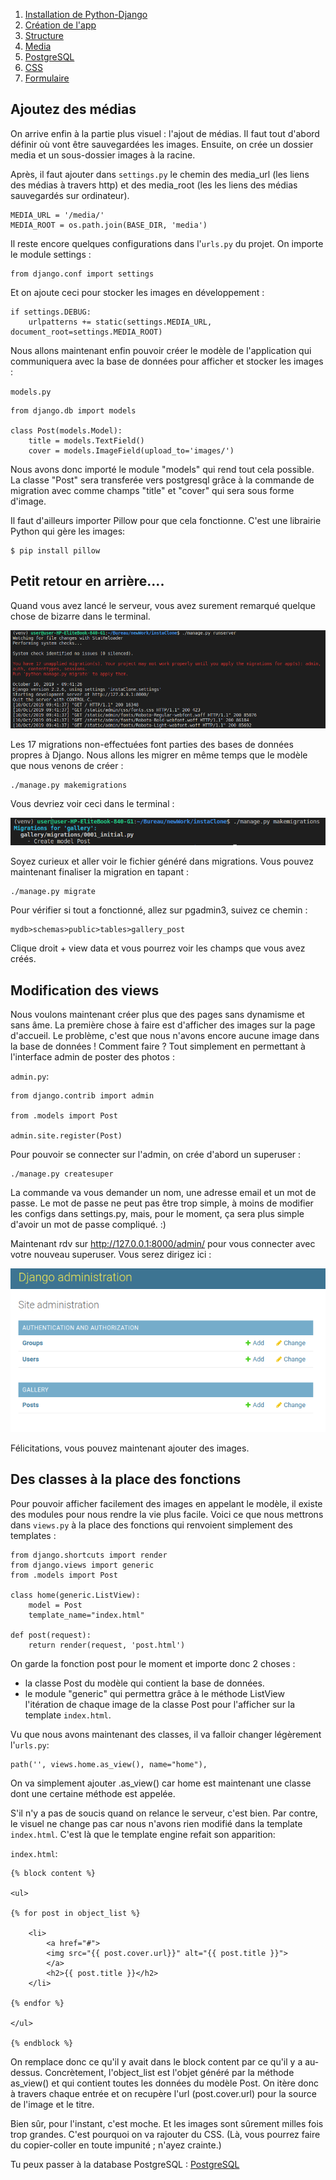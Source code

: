 1. [Installation de Python-Django](../README.md)
2. [Création de l'app](creationappli.md)
3. [Structure](structure.md)
4. [Media](media.md)
5. [PostgreSQL](../postgresql.md)
6. [CSS](css.md)
7. [Formulaire](formulaire.md)
   

## Ajoutez des médias

On arrive enfin à la partie plus visuel : l'ajout de médias. Il faut tout d'abord définir où vont être sauvegardées les images. Ensuite, on crée un dossier media et un sous-dossier images à la racine. 

Après, il faut ajouter dans `settings.py` le chemin des media_url (les liens des médias à travers http) et des media_root (les les liens des médias sauvegardés sur ordinateur).

```
MEDIA_URL = '/media/'
MEDIA_ROOT = os.path.join(BASE_DIR, 'media')
```

Il reste encore quelques configurations dans l'`urls.py` du projet. On importe le module settings :

```
from django.conf import settings
```

Et on ajoute ceci pour stocker les images en développement : 

```
if settings.DEBUG: 
    urlpatterns += static(settings.MEDIA_URL, document_root=settings.MEDIA_ROOT)
```


Nous allons maintenant enfin pouvoir créer le modèle de l'application qui communiquera avec la base de données pour afficher et stocker les images : 

`models.py`

```
from django.db import models

class Post(models.Model):
    title = models.TextField()
    cover = models.ImageField(upload_to='images/')
```

Nous avons donc importé le module "models" qui rend tout cela possible. La classe "Post" sera transferée vers postgresql grâce à la commande de migration avec comme champs "title" et "cover" qui sera sous forme d'image.  

Il faut d'ailleurs importer Pillow pour que cela fonctionne. C'est une librairie Python qui gère les images:

    $ pip install pillow


## Petit retour en arrière.... 

Quand vous avez lancé le serveur, vous avez surement remarqué quelque chose de bizarre dans le terminal.

!['migrations non effectuées'](img/firstmigrations.png)

Les 17 migrations non-effectuées font parties des bases de données propres à Django. Nous allons les migrer en même temps que le modèle que nous venons de créer :

    ./manage.py makemigrations

Vous devriez voir ceci dans le terminal :


!['commande makemigrations'](img/cmdmigration.png)

Soyez curieux et aller voir le fichier généré dans migrations. Vous pouvez maintenant finaliser la migration en tapant :

    ./manage.py migrate

Pour vérifier si tout a fonctionné, allez sur pgadmin3, suivez ce chemin :

    mydb>schemas>public>tables>gallery_post

Clique droit + view data et vous pourrez voir les champs que vous avez créés. 

## Modification des views

Nous voulons maintenant créer plus que des pages sans dynamisme et sans âme. La première chose à faire est d'afficher des images sur la page d'accueil. Le problème, c'est que nous n'avons encore aucune image dans la base de données ! Comment faire ? Tout simplement en permettant à l'interface admin de poster des photos : 

`admin.py`:

```
from django.contrib import admin

from .models import Post

admin.site.register(Post)
```

Pour pouvoir se connecter sur l'admin, on crée d'abord un superuser :

    ./manage.py createsuper

La commande va vous demander un nom, une adresse email et un mot de passe. Le mot de passe ne peut pas être trop simple, à moins de modifier les configs dans settings.py, mais, pour le moment, ça sera plus simple d'avoir un mot de passe compliqué. :) 

Maintenant rdv sur http://127.0.0.1:8000/admin/ pour vous connecter avec votre nouveau superuser. Vous serez dirigez ici :

!['post dans admin'](img/adminpost.png)

Félicitations, vous pouvez maintenant ajouter des images.

## Des classes à la place des fonctions


Pour pouvoir afficher facilement des images en appelant le modèle, il existe des modules pour nous rendre la vie plus facile. Voici ce que nous mettrons dans `views.py` à la place des fonctions qui renvoient simplement des templates :

```
from django.shortcuts import render
from django.views import generic
from .models import Post

class home(generic.ListView):
    model = Post
    template_name="index.html"

def post(request):
    return render(request, 'post.html')

```

On garde la fonction post pour le moment et importe donc 2 choses :

- la classe Post du modèle qui contient la base de données.
- le module "generic" qui permettra grâce à le méthode ListView l'itération de chaque image de la classe Post pour l'afficher sur la template `index.html`.

Vu que nous avons maintenant des classes, il va falloir changer légèrement l'`urls.py`:

    path('', views.home.as_view(), name="home"),

On va simplement ajouter .as_view() car home est maintenant une classe dont une certaine méthode est appelée. 

S'il n'y a pas de soucis quand on relance le serveur, c'est bien. Par contre, le visuel ne change pas car nous n'avons rien modifié dans la template `index.html`. C'est là que le template engine refait son apparition:

`index.html`:
```
{% block content %}

<ul>

{% for post in object_list %}

    <li>
        <a href="#">
        <img src="{{ post.cover.url}}" alt="{{ post.title }}">
        </a>
        <h2>{{ post.title }}</h2>
    </li>

{% endfor %}

</ul>

{% endblock %}
```
On remplace donc ce qu'il y avait dans le block content par ce qu'il y a au-dessus. Concrètement, l'object_list est l'objet généré par la méthode as_view() et qui contient toutes les données du modèle Post. On itère donc à travers chaque entrée et on recupère l'url (post.cover.url) pour la source de l'image et le titre. 

Bien sûr, pour l'instant, c'est moche. Et les images sont sûrement milles fois trop grandes. C'est pourquoi on va rajouter du CSS. (Là, vous pourrez faire du copier-coller en toute impunité ; n'ayez crainte.)

Tu peux passer à la database PostgreSQL : [PostgreSQL](../postgresql.md)
